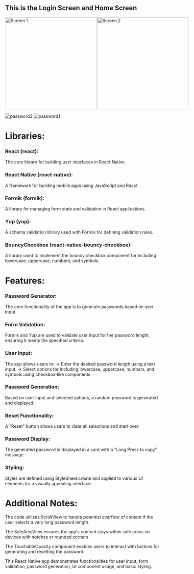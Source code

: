 ## This is the Login Screen and Home Screen
<div style="display: flex; flex-direction: row;">
  <img src="https://github.com/user-attachments/assets/12ddd903-d35e-4a66-9650-bc523bb167d2" alt="Screen 1" width="300" />
  <img src="https://github.com/user-attachments/assets/119cd6e8-6295-462c-a603-0f196525ec79" alt="Screen 2" width="300" />
</div>


![password2](https://github.com/user-attachments/assets/12ddd903-d35e-4a66-9650-bc523bb167d2)
![password1](https://github.com/user-attachments/assets/119cd6e8-6295-462c-a603-0f196525ec79)

# Libraries:

### React (react): 
The core library for building user interfaces in React Native.
### React Native (react-native): 
A framework for building mobile apps using JavaScript and React.
### Formik (formik): 
A library for managing form state and validation in React applications.
### Yup (yup):
A schema validation library used with Formik for defining validation rules.
### BouncyCheckbox (react-native-bouncy-checkbox): 
A library used to implement the bouncy checkbox component for including lowercase, uppercase, numbers, and symbols.


# Features:

### Password Generator: 
The core functionality of the app is to generate passwords based on user input.
### Form Validation: 
Formik and Yup are used to validate user input for the password length, ensuring it meets the specified criteria.
### User Input: 
The app allows users to:
-> Enter the desired password length using a text input.
-> Select options for including lowercase, uppercase, numbers, and symbols using checkbox-like components.
### Password Generation: 
Based on user input and selected options, a random password is generated and displayed.
### Reset Functionality:
A "Reset" button allows users to clear all selections and start over.
### Password Display: 
The generated password is displayed in a card with a "Long Press to copy" message.
### Styling: 
Styles are defined using StyleSheet.create and applied to various UI elements for a visually appealing interface.


# Additional Notes:

The code utilizes ScrollView to handle potential overflow of content if the user selects a very long password length.

The SafeAreaView ensures the app's content stays within safe areas on devices with notches or rounded corners.

The TouchableOpacity component enables users to interact with buttons for generating and resetting the password.

This React Native app demonstrates functionalities for user input, form validation, password generation, UI component usage, and basic styling.



